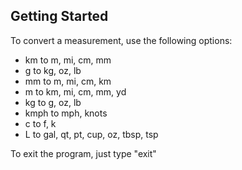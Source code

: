 ## Getting Started

To convert a measurement, use the following options:

- km to m, mi, cm, mm
- g to kg, oz, lb
- mm to m, mi, cm, km
- m to km, mi, cm, mm, yd
- kg to g, oz, lb
- kmph to mph, knots
- c to f, k
- L to gal, qt, pt, cup, oz, tbsp, tsp

To exit the program, just type "exit"